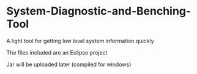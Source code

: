 # System-Diagnostic-and-Benching-Tool
A light tool for getting low level system information quickly

The files included are an Eclipse project

Jar will be uploaded later (compiled for windows)
